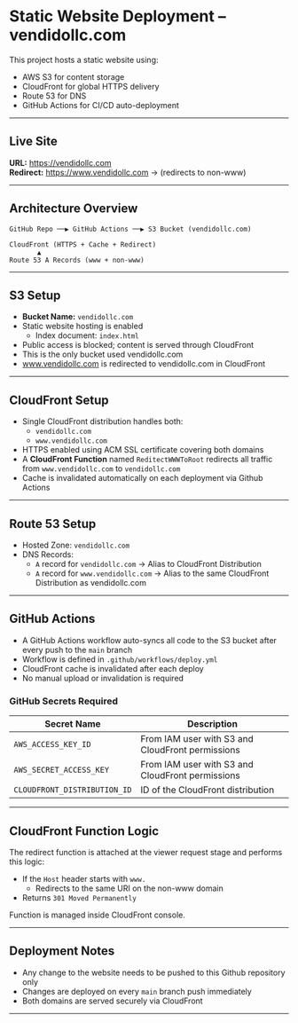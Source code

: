 # Static Website Deployment – vendidollc.com

This project hosts a static website using:
- AWS S3 for content storage
- CloudFront for global HTTPS delivery
- Route 53 for DNS
- GitHub Actions for CI/CD auto-deployment

---

## Live Site

**URL:** https://vendidollc.com  
**Redirect:** https://www.vendidollc.com → (redirects to non-www)

---

## Architecture Overview

```text
GitHub Repo ──▶ GitHub Actions ──▶ S3 Bucket (vendidollc.com)

CloudFront (HTTPS + Cache + Redirect)
       ▲
Route 53 A Records (www + non-www)
```
---

## S3 Setup

- **Bucket Name:** `vendidollc.com`
- Static website hosting is enabled
  - Index document: `index.html`
- Public access is blocked; content is served through CloudFront
- This is the only bucket used vendidollc.com
- www.vendidollc.com is redirected to vendidollc.com in CloudFront

---

## CloudFront Setup

- Single CloudFront distribution handles both:
  - `vendidollc.com`
  - `www.vendidollc.com`
- HTTPS enabled using ACM SSL certificate covering both domains
- A **CloudFront Function** named `ReditectWWWToRoot` redirects all traffic from `www.vendidollc.com` to `vendidollc.com`
- Cache is invalidated automatically on each deployment via Github Actions
---

## Route 53 Setup

- Hosted Zone: `vendidollc.com`
- DNS Records:
  - `A` record for `vendidollc.com` → Alias to CloudFront Distribution
  - `A` record for `www.vendidollc.com` → Alias to the same CloudFront Distribution as vendidollc.com

---

## GitHub Actions

- A GitHub Actions workflow auto-syncs all code to the S3 bucket after every push to the `main` branch
- Workflow is defined in `.github/workflows/deploy.yml`
- CloudFront cache is invalidated after each deploy
- No manual upload or invalidation is required

### GitHub Secrets Required

| Secret Name                  | Description                                      |
|------------------------------|--------------------------------------------------|
| `AWS_ACCESS_KEY_ID`          | From IAM user with S3 and CloudFront permissions |
| `AWS_SECRET_ACCESS_KEY`      | From IAM user with S3 and CloudFront permissions |
| `CLOUDFRONT_DISTRIBUTION_ID` | ID of the CloudFront distribution                |

---

## CloudFront Function Logic

The redirect function is attached at the viewer request stage and performs this logic:

- If the `Host` header starts with `www.`
  - Redirects to the same URI on the non-www domain
- Returns `301 Moved Permanently`

Function is managed inside CloudFront console.

---

## Deployment Notes

- Any change to the website needs to be pushed to this Github repository only
- Changes are deployed on every `main` branch push immediately
- Both domains are served securely via CloudFront
  
---
